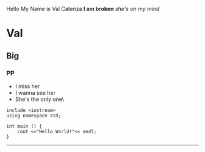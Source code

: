 Hello My Name is Val Catenza
**I am broken**
_she's on my mind_
# Val
## Big
### PP
* I miss her
* I wanna see her
* She's the only one\
```
include <iostream>
using namespace std;

int main () {
    cout <<"Hello World!"<< endl;
}
```
----
